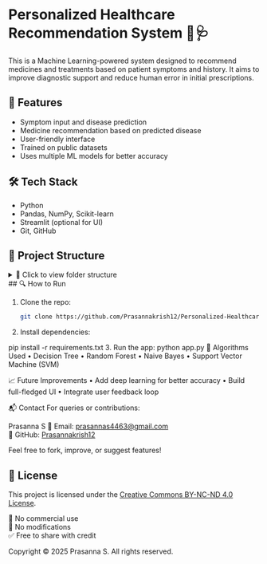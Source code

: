# Personalized Healthcare Recommendation System 💊🩺

This is a Machine Learning-powered system designed to recommend medicines and treatments based on patient symptoms and history. It aims to improve diagnostic support and reduce human error in initial prescriptions.

## 🚀 Features
- Symptom input and disease prediction
- Medicine recommendation based on predicted disease
- User-friendly interface
- Trained on public datasets
- Uses multiple ML models for better accuracy

## 🛠️ Tech Stack
- Python
- Pandas, NumPy, Scikit-learn
- Streamlit (optional for UI)
- Git, GitHub

## 📂 Project Structure
<details>
<summary>📁 Click to view folder structure</summary>
<pre lang="markdown">
📁 Personalized-Healthcare-RS/
├── 📁 data/                      # All datasets go here (CSV, JSON, etc.)
│   └── symptoms_disease.csv
│
├── 📁 models/                    # Trained models or model-saving code
│   ├── decision_tree.pkl
│   └── model_trainer.py         # Script to train & save models
│
├── 📁 utils/                     # Helper functions (e.g., preprocessing, utils)
│   └── preprocessing.py
│
├── 📁 notebooks/                # Jupyter notebooks for exploration or prototyping
│   └── EDA.ipynb
│
├── 📁 app/                      # Streamlit or Flask app
│   ├── app.py                   # Main app file
│   └── layout.py                # (Optional) for UI layout separately
│
├── 📁 tests/                    # Test scripts (unit tests, integration tests)
│   └── test_prediction.py
│
├── requirements.txt             # Python dependencies
├── README.md                    # Project documentation
├── .gitignore                   # Files/folders Git should ignore
└── LICENSE                      # License file (e.g., MIT)

</details>
</pre>
## 🔍 How to Run

1. Clone the repo:
   ```bash
   git clone https://github.com/Prasannakrish12/Personalized-Healthcare-Recommendation-System.git

2.	Install dependencies:

   pip install -r requirements.txt
3.	Run the app:
   python app.py
🤖 Algorithms Used
	•	Decision Tree
	•	Random Forest
	•	Naive Bayes
	•	Support Vector Machine (SVM)

📈 Future Improvements
	•	Add deep learning for better accuracy
	•	Build full-fledged UI
	•	Integrate user feedback loop

📬 Contact
For queries or contributions:

Prasanna S
📧 Email: [prasannas4463@gmail.com](mailto:prasannas4463@gmail.com)  
🐙 GitHub: [Prasannakrish12](https://github.com/Prasannakrish12)

Feel free to fork, improve, or suggest features!

## 📄 License

This project is licensed under the [Creative Commons BY-NC-ND 4.0 License](https://creativecommons.org/licenses/by-nc-nd/4.0/).

🚫 No commercial use  
🚫 No modifications  
✅ Free to share with credit

Copyright © 2025 Prasanna S. All rights reserved.

